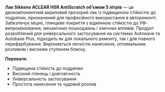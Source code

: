 **Лак Sikkens ACLEAR HSR AntiScratch об’ємом 5 літрів** — це двокомпонентний акриловий прозорий лак із підвищеною стійкістю до подряпин, призначений для професійного використання в авторемонті. Забезпечує міцне, глянцеве покриття з відмінною стійкістю до УФ-випромінювання, механічних пошкоджень і хімічних впливів. Продукт розроблений для універсального застосування на системах Autowave та Autobase Plus, підходить як для локального ремонту, так і для повного перефарбування. Вирізняється легкістю нанесення, оптимальним розливом і високим ступенем блиску.

**Переваги:**

- Підвищена стійкість до подряпин
- Високий глянець і довговічність
- Універсальність застосування
- Простота нанесення та чудовий розлив
